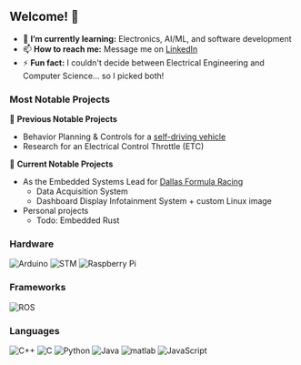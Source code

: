 ## Welcome! 👋


* 🌱 **I’m currently learning:** Electronics, AI/ML, and software development
* 📫 **How to reach me:** Message me on [LinkedIn](https://www.linkedin.com/in/crsz/)
* ⚡ **Fun fact:** I couldn't decide between Electrical Engineering and Computer Science... so I picked both!

### Most Notable Projects
📝 **Previous Notable Projects**
* Behavior Planning & Controls for a [self-driving vehicle](https://nova-utd.github.io/)
* Research for an Electrical Control Throttle (ETC)

🦾 **Current Notable Projects**
* As the Embedded Systems Lead for [Dallas Formula Racing](https://dallasformularacing.com/)
  * Data Acquisition System
  * Dashboard Display Infotainment System + custom Linux image
* Personal projects
  * Todo: Embedded Rust

### Hardware
![Arduino](https://img.shields.io/badge/Arduino-00979D.svg?style=flat&logo=arduino&logoColor=white)
![STM](https://img.shields.io/badge/STM32-03234B.svg?style=flat&logo=stmicroelectronics&logoColor=white)
![Raspberry Pi](https://img.shields.io/badge/RaspberryPi-A22846.svg?style=flat&logo=raspberrypi&logoColor=white)


### Frameworks
![ROS](https://img.shields.io/badge/ROS2-22314E.svg?style=flat&logo=ros&logoColor=white)

### Languages
![C++](https://img.shields.io/badge/C++-00599C?style=flat&logo=cplusplus&logoColor=white)
![C](https://img.shields.io/badge/C-62768D?style=flat&logo=c&logoColor=white)
![Python](https://img.shields.io/badge/-Python-3776AB?style=flat&logo=Python&logoColor=ffdd54)
![Java](https://img.shields.io/badge/java-E34A86?style=flat&logo=java&logoColor=white)
![matlab](https://img.shields.io/badge/MATLAB-orange.svg?style=flat&logo=matlab&logoColor=white)
![JavaScript](https://img.shields.io/badge/JavaScript-grey.svg?style=flat&logo=javascript&logoColor=F7DF1E)
